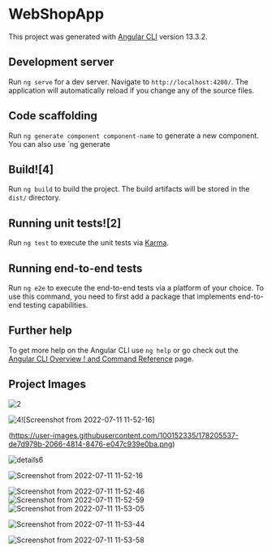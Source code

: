 # WebShopApp

This project was generated with [Angular CLI](https://github.com/angular/angular-cli) version 13.3.2.

## Development server

Run `ng serve` for a dev server. Navigate to `http://localhost:4200/`. The application will automatically reload if you change any of the source files.

## Code scaffolding

Run `ng generate component component-name` to generate a new component. You can also use `ng generate 
## Build![4]


Run `ng build` to build the project. The build artifacts will be stored in the `dist/` directory.

## Running unit tests![2]


Run `ng test` to execute the unit tests via [Karma](https://karma-runner.github.io).

## Running end-to-end tests

Run `ng e2e` to execute the end-to-end tests via a platform of your choice. To use this command, you need to first add a package that implements end-to-end testing capabilities.

## Further help

To get more help on the Angular CLI use `ng help` or go check out the [Angular CLI Overview !
and Command Reference](https://angular.io/cli) page.
## Project Images 



![2](https://user-images.githubusercontent.com/100152335/178204569-9b79bc5e-e535-411b-bd97-d4bb4ba741a6.png)

![4](https://user-images.githubusercontent.com/100152335/178205431-228a4873-507d-44ec-9971-97a959c89ea2.png)![Screenshot from 2022-07-11 11-52-16]

(https://user-images.githubusercontent.com/100152335/178205537-de7d979b-2066-4814-8476-e047c939e0ba.png)

![details6](https://user-images.githubusercontent.com/100152335/178205487-fe6ff57e-719d-4d1c-aacd-8b2f3b731d5c.png)


![Screenshot from 2022-07-11 11-52-16](https://user-images.githubusercontent.com/100152335/178206161-6bf14d69-8b46-4384-a04b-81373eec47f8.png)


![Screenshot from 2022-07-11 11-52-46](https://user-images.githubusercontent.com/100152335/178206174-21b48cc2-a65e-406b-95e0-1c69a3995fd3.png)
![Screenshot from 2022-07-11 11-52-59](https://user-images.githubusercontent.com/100152335/178206190-81e99ddc-a627-472d-9f2a-a7e48883ceec.png)![Screenshot from 2022-07-11 11-53-05](https://user-images.githubusercontent.com/100152335/178206199-8fd7251e-a875-4fd4-a478-28280a921acc.png)


![Screenshot from 2022-07-11 11-53-44](https://user-images.githubusercontent.com/100152335/178206216-6627d324-6078-4611-af80-9a78ed647f1a.png)


![Screenshot from 2022-07-11 11-53-58](https://user-images.githubusercontent.com/100152335/178206225-ecafb179-e33d-4fb9-b6c1-6f172be8003c.png)
